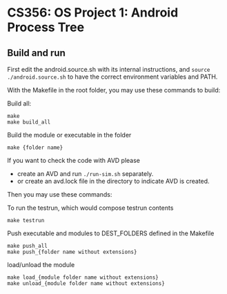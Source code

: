 # CS356: OS Project 1: Android Process Tree

## Build and run

First edit the android.source.sh with its internal instructions, and 
`source ./android.source.sh` to have the correct environment variables
and PATH.

With the Makefile in the root folder, you may use these commands to build:

Build all:

```
make
make build_all
```

Build the module or executable in the folder

```
make {folder name}
```

If you want to check the code with AVD please 
-    create an AVD and run `./run-sim.sh` separately.
- or create an avd.lock file in the directory to indicate AVD is created.

Then you may use these commands:

 To run the testrun, which would compose testrun contents

```
make testrun
```

Push executable and modules to DEST_FOLDERS defined in the Makefile

```
make push_all
make push_{folder name without extensions}
```

load/unload the module

```
make load_{module folder name without extensions}
make unload_{module folder name without extensions}
```

